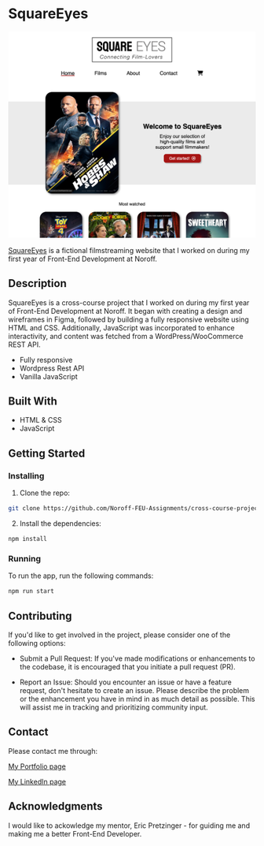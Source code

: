 # SquareEyes

![image](images/squareEyes.png)

[SquareEyes](https://cv-square-eyes.netlify.app/) is a fictional filmstreaming website that I worked on during my first year of Front-End Development at Noroff.

## Description

SquareEyes is a cross-course project that I worked on during my first year of Front-End Development at Noroff. It began with creating a design and wireframes in Figma, followed by building a fully responsive website using HTML and CSS. Additionally, JavaScript was incorporated to enhance interactivity, and content was fetched from a WordPress/WooCommerce REST API.

- Fully responsive
- Wordpress Rest API
- Vanilla JavaScript

## Built With

- HTML & CSS
- JavaScript

## Getting Started

### Installing

1. Clone the repo:

```bash
git clone https://github.com/Noroff-FEU-Assignments/cross-course-project-CharlotteValset.git
```

2. Install the dependencies:

```
npm install
```

### Running

To run the app, run the following commands:

```bash
npm run start
```

## Contributing

If you'd like to get involved in the project, please consider one of the following options:

- Submit a Pull Request:
  If you've made modifications or enhancements to the codebase, it is encouraged that you initiate a pull request (PR).

- Report an Issue:
  Should you encounter an issue or have a feature request, don't hesitate to create an issue. Please describe the problem or the enhancement you have in mind in as much detail as possible. This will assist me in tracking and prioritizing community input.

## Contact

Please contact me through:

[My Portfolio page](https://charlottevalset.no/portfolio/)

[My LinkedIn page](https://www.linkedin.com/in/charlotte-valset-6195b521a/)

## Acknowledgments

I would like to ackowledge my mentor, Eric Pretzinger - for guiding me and making me a better Front-End Developer.
